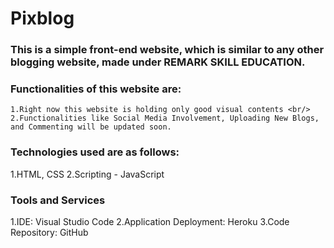 # Pixblog
### This is a simple front-end website, which is similar to any other blogging website, made under REMARK SKILL EDUCATION.

### Functionalities of this website are:
	1.Right now this website is holding only good visual contents <br/>
	2.Functionalities like Social Media Involvement, Uploading New Blogs, and Commenting will be updated soon.

### Technologies used are as follows:
  1.HTML, CSS
  2.Scripting - JavaScript

### Tools and Services
  1.IDE: Visual Studio Code
  2.Application Deployment: Heroku
  3.Code Repository: GitHub

